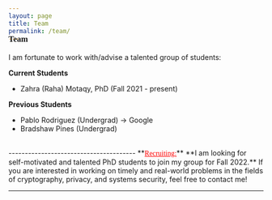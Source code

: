 ```yaml
---
layout: page
title: Team
permalink: /team/
---
```



<h3 style="font-family: 'Comic Sans MS'; margin-top: -30px;">Team</h3>

I am fortunate to work with/advise a talented group of students: 

**Current Students**
* Zahra (Raha) Motaqy, PhD (Fall 2021 - present)

**Previous Students**
* Pablo Rodriguez (Undergrad) &#8594; Google
* Bradshaw Pines (Undergrad)


<br/>
---------------------------------------
**<span style="color:red;font-family: 'Comic Sans MS';"><u>Recruiting:</u></span>** **I am looking for self-motivated and talented PhD students to join my group for Fall 2022.** If you are interested in working on timely and real-world problems in the fields of cryptography, privacy, and systems security, feel free to contact me! 

---------------------------------------